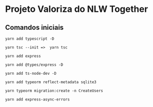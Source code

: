 # Projeto Valoriza do NLW Together

## Comandos iniciais 

```
yarn add typescript -D
```

```
yarn tsc --init =>  yarn tsc
```

```
yarn add express
```

```
yarn add @types/express -D
```

```
yarn add ts-node-dev -D
```

```
yarn add typeorm reflect-metadata sqlite3
```

```
yarn typeorm migration:create -n CreateUsers
```

```
yarn add express-async-errors
```

